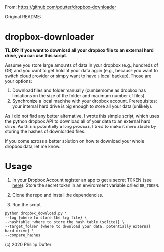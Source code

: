 From:
https://github.com/pdufter/dropbox-downloader

Original README:

# dropbox-downloader

**TL;DR: If you want to download all your dropbox file to an external hard drive, you can use this script.**


Assume you store large amounts of data in your dropbox (e.g., hundreds of GB) and
you want to get hold of your data again (e.g., because you want to switch cloud provider
or simply want to have a local backup). Those are your options:

1) Download files and folder manually (cumbersome as dropbox has limiations on the size of the folder
and maximum number of files).
2) Synchronize a local machine with your dropbox account. Prerequisites: your internal hard drive is big
enough to store all your data (unlikely).

As I did not find any better alternative, I wrote this simple script, which uses the python dropbox
API to download all of your data to an external hard drive. As this is potentially a long process,
I tried to make it more stable by storing the hashes of downloaded files.

If you come across a better solution on how to download your whole dropbox data, let me know.



# Usage

1) In your Dropbox Account register an app to get a secret TOKEN (see [here](https://www.dropbox.com/developers/apps)). Store the secret token in an
environment variable called `DB_TOKEN`.

2) Clone the repo and install the dependencies.

3) Run the script
```
python dropbox_download.py \
--log {where to store the log file} \
--hashtable {where to store the hash table (sqlite)} \
--target_folder {where to download your data, potentially external hard drive} \
--compare_hashes
```


(c) 2020 Philipp Dufter
